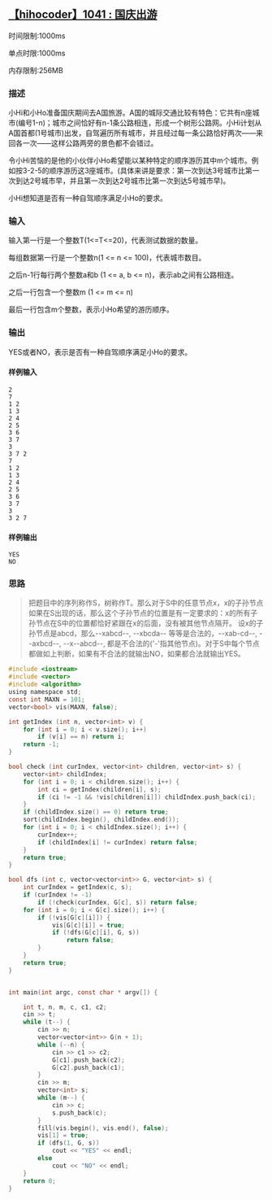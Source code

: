 ## [【hihocoder】1041 : 国庆出游](https://hihocoder.com/problemset/problem/1041)

时间限制:1000ms

单点时限:1000ms

内存限制:256MB

### 描述

小Hi和小Ho准备国庆期间去A国旅游。A国的城际交通比较有特色：它共有n座城市(编号1-n)；城市之间恰好有n-1条公路相连，形成一个树形公路网。小Hi计划从A国首都(1号城市)出发，自驾遍历所有城市，并且经过每一条公路恰好两次——来回各一次——这样公路两旁的景色都不会错过。

令小Hi苦恼的是他的小伙伴小Ho希望能以某种特定的顺序游历其中m个城市。例如按3-2-5的顺序游历这3座城市。(具体来讲是要求：第一次到达3号城市比第一次到达2号城市早，并且第一次到达2号城市比第一次到达5号城市早)。

小Hi想知道是否有一种自驾顺序满足小Ho的要求。

### 输入

输入第一行是一个整数T(1<=T<=20)，代表测试数据的数量。

每组数据第一行是一个整数n(1 <= n <= 100)，代表城市数目。

之后n-1行每行两个整数a和b (1 <= a, b <= n)，表示ab之间有公路相连。

之后一行包含一个整数m (1 <= m <= n)

最后一行包含m个整数，表示小Ho希望的游历顺序。

### 输出

YES或者NO，表示是否有一种自驾顺序满足小Ho的要求。

#### 样例输入

```
2
7
1 2
1 3
2 4
2 5
3 6
3 7
3
3 7 2
7
1 2
1 3
2 4
2 5
3 6
3 7
3
3 2 7
```

#### 样例输出

```
YES
NO
```

### 思路

> 把题目中的序列称作S，树称作T。那么对于S中的任意节点x，x的子孙节点如果在S出现的话，那么这个子孙节点的位置是有一定要求的：x的所有子孙节点在S中的位置都恰好紧跟在x的后面，没有被其他节点隔开。 设x的子孙节点是abcd，那么--xabcd--, --xbcda-- 等等是合法的，--xab-cd--, --axbcd--, --x--abcd--, 都是不合法的('-'指其他节点)。对于S中每个节点都做如上判断，如果有不合法的就输出NO，如果都合法就输出YES。

```c
#include <iostream>
#include <vector>
#include <algorithm>
using namespace std;
const int MAXN = 101;
vector<bool> vis(MAXN, false);

int getIndex (int n, vector<int> v) {
    for (int i = 0; i < v.size(); i++)
        if (v[i] == n) return i;
    return -1;
}

bool check (int curIndex, vector<int> children, vector<int> s) {
    vector<int> childIndex;
    for (int i = 0; i < children.size(); i++) {
        int ci = getIndex(children[i], s);
        if (ci != -1 && !vis[children[i]]) childIndex.push_back(ci);
    }
    if (childIndex.size() == 0) return true;
    sort(childIndex.begin(), childIndex.end());
    for (int i = 0; i < childIndex.size(); i++) {
        curIndex++;
        if (childIndex[i] != curIndex) return false;
    }
    return true;
}

bool dfs (int c, vector<vector<int>> G, vector<int> s) {
    int curIndex = getIndex(c, s);
    if (curIndex != -1)
        if (!check(curIndex, G[c], s)) return false;
    for (int i = 0; i < G[c].size(); i++) {
        if (!vis[G[c][i]]) {
            vis[G[c][i]] = true;
            if (!dfs(G[c][i], G, s))
                return false;
        }
    }
    return true;
}


int main(int argc, const char * argv[]) {

    int t, n, m, c, c1, c2;
    cin >> t;
    while (t--) {
        cin >> n;
        vector<vector<int>> G(n + 1);
        while (--n) {
            cin >> c1 >> c2;
            G[c1].push_back(c2);
            G[c2].push_back(c1);
        }
        cin >> m;
        vector<int> s;
        while (m--) {
            cin >> c;
            s.push_back(c);
        }
        fill(vis.begin(), vis.end(), false);
        vis[1] = true;
        if (dfs(1, G, s))
            cout << "YES" << endl;
        else
            cout << "NO" << endl;
    }
    return 0;
}
```